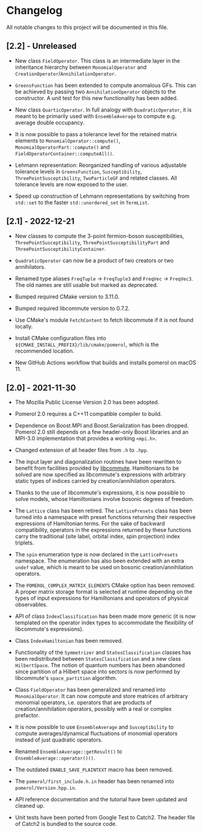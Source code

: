 # Changelog

All notable changes to this project will be documented in this file.

## [2.2] - Unreleased

- New class `FieldOperator`. This class is an intermediate layer in the
  inheritance hierarchy between `MonomialOperator` and
  `CreationOperator`/`AnnihilationOperator`.

- `GreensFunction` has been extended to compute anomalous GFs. This can be
  achieved by passing two `AnnihilationOperator` objects to the constructor.
  A unit test for this new functionality has been added.

- New class `QuarticOperator`. In full analogy with `QuadraticOperator`, it is
  meant to be primarily used with `EnsembleAverage` to compute e.g. average
  double occupancy.

- It is now possible to pass a tolerance level for the retained matrix elements
  to `MonomialOperator::compute()`, `MonomialOperatorPart::compute()` and
  `FieldOperatorContainer::computeAll()`.

- Lehmann representation: Reorganized handling of various adjustable tolerance
  levels in `GreensFunction`, `Susceptibility`, `ThreePointSusceptibility`,
  `TwoParticleGF` and related classes. All tolerance levels are now exposed to
  the user.

- Speed up construction of Lehmann representations by switching from `std::set`
  to the faster `std::unordered_set` in `TermList`.

## [2.1] - 2022-12-21

- New classes to compute the 3-point fermion-boson susceptibilities,
  `ThreePointSusceptibility`, `ThreePointSusceptibilityPart` and
  `ThreePointSusceptibilityContainer`.

- `QuadraticOperator` can now be a product of two creators or two annihilators.

- Renamed type aliases `FreqTuple` -> `FreqTuple3` and `FreqVec` -> `FreqVec3`.
  The old names are still usable but marked as deprecated.

- Bumped required CMake version to 3.11.0.

- Bumped required libcommute version to 0.7.2.

- Use CMake's module `FetchContent` to fetch libcommute if it is not found
  locally.

- Install CMake configuration files into
  ``${CMAKE_INSTALL_PREFIX}/lib/cmake/pomerol``, which is the recommended
  location.

- New GitHub Actions workflow that builds and installs pomerol on macOS 11.

## [2.0] - 2021-11-30

- The Mozilla Public License Version 2.0 has been adopted.

- Pomerol 2.0 requires a C++11 compatible compiler to build.

- Dependence on Boost.MPI and Boost.Serialization has been dropped. Pomerol 2.0
  still depends on a few header-only Boost libraries and an MPI-3.0
  implementation that provides a working `<mpi.h>`.

- Changed extension of all header files from `.h` to `.hpp`.

- The input layer and diagonalization routines have been rewritten to benefit
  from facilities provided by
  [libcommute](https://github.com/krivenko/libcommute). Hamiltonians to be
  solved are now specified as libcommute's expressions with arbitrary static
  types of indices carried by creation/annihilation operators.

- Thanks to the use of libcommute's expressions, it is now possible to solve
  models, whose Hamiltonians involve bosonic degrees of freedom.

- The `Lattice` class has been retired. The `LatticePresets` class has been
  turned into a namespace with preset functions returning their respective
  expressions of Hamiltonian terms. For the sake of backward compatibility,
  operators in the expressions returned by these functions carry the
  traditional (site label, orbital index, spin projection) index triplets.

- The `spin` enumeration type is now declared in the `LatticePresets` namespace.
  The enumeration has also been extended with an extra `undef` value, which is
  meant to be used on bosonic creation/annihilation operators.

- The `POMEROL_COMPLEX_MATRIX_ELEMENTS` CMake option has been removed.
  A proper matrix storage format is selected at runtime depending on the types
  of input expressions for Hamiltonians and operators of physical observables.

- API of class `IndexClassification` has been made more generic (it is now
  templated on the operator index types to accommodate the flexibility of
  libcommute's expressions).

- Class `IndexHamiltonian` has been removed.

- Functionality of the `Symmetrizer` and `StatesClassification` classes has been
  redistributed between `StatesClassification` and a new class `HilbertSpace`.
  The notion of quantum numbers has been abandoned since partition of a
  Hilbert space into sectors is now performed by libcommute's `space_partition`
  algorithm.

- Class `FieldOperator` has been generalized and renamed into
  `MonomialOperator`. It can now compute and store matrices of arbitrary
  monomial operators, i.e. operators that are products of creation/annihilation
  operators, possibly with a real or complex prefactor.

- It is now possible to use `EnsembleAverage` and `Susceptibility` to compute
  averages/dynamical fluctuations of monomial operators instead of just
  quadratic operators.

- Renamed `EnsembleAverage::getResult()` to `EnsembleAverage::operator()()`.

- The outdated `ENABLE_SAVE_PLAINTEXT` macro has been removed.

- The `pomerol/first_include.h.in` header has been renamed into
  `pomerol/Version.hpp.in`.

- API reference documentation and the tutorial have been updated and cleaned up.

- Unit tests have been ported from Google Test to Catch2. The header file of
  Catch2 is bundled to the source code.
